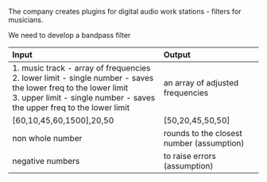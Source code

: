 The company creates plugins for digital audio work stations - filters for musicians.

We need to develop a bandpass filter

| Input | Output |
| :--- | :--- |
| 1. music track - array of frequencies<br>2. lower limit - single number  - saves the lower freq to the lower limit<br> 3. upper limit - single number - saves the upper freq to the lower limit | an array of adjusted frequencies |
| [60,10,45,60,1500],20,50 | [50,20,45,50,50] |
| non whole number | rounds to the closest number (assumption) |
| negative numbers | to raise errors (assumption)| 